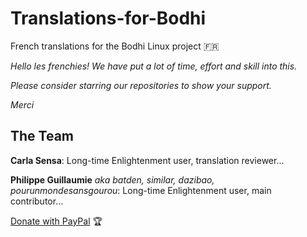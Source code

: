 # Translations-for-Bodhi

French translations for the Bodhi Linux project :fr:

*Hello les frenchies! We have put a lot of time, effort and skill into this.*

*Please consider starring our repositories to show your support.*

*Merci*


## The Team

**Carla Sensa**: Long-time Enlightenment user, translation reviewer...

**Philippe Guillaumie** *aka batden, similar, dazibao, pourunmondesansgourou*: Long-time Enlightenment user, main contributor...

[Donate with PayPal](https://www.paypal.com/donate/?hosted_button_id=QGXWYZWH5QP5E) :trophy:
